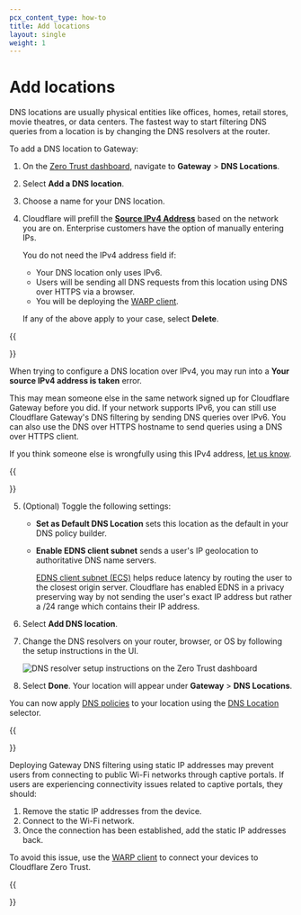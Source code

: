 ```yaml
---
pcx_content_type: how-to
title: Add locations
layout: single
weight: 1
---
```


# Add locations

DNS locations are usually physical entities like offices, homes, retail stores, movie theatres, or data centers. The fastest way to start filtering DNS queries from a location is by changing the DNS resolvers at the router.

To add a DNS location to Gateway:

1. On the [Zero Trust dashboard](https://one.dash.cloudflare.com), navigate to **Gateway** > **DNS Locations**.

2. Select **Add a DNS location**.

3. Choose a name for your DNS location.

4. Cloudflare will prefill the [**Source IPv4 Address**](/cloudflare-one/connections/connect-devices/agentless/dns/locations/dns-resolver-ips/#source-ip) based on the network you are on. Enterprise customers have the option of manually entering IPs.

   You do not need the IPv4 address field if:

   - Your DNS location only uses IPv6.
   - Users will be sending all DNS requests from this location using DNS over HTTPS via a browser.
   - You will be deploying the [WARP client](/cloudflare-one/connections/connect-devices/warp/).

   If any of the above apply to your case, select **Delete**.

{{<Aside type="note" header="Your IPv4 address is taken">}}

When trying to configure a DNS location over IPv4, you may run into a **Your source IPv4 address is taken** error.

This may mean someone else in the same network signed up for Cloudflare Gateway before you did. If your network supports IPv6, you can still use Cloudflare Gateway's DNS filtering by sending DNS queries over IPv6. You can also use the DNS over HTTPS hostname to send queries using a DNS over HTTPS client.

If you think someone else is wrongfully using this IPv4 address, [let us know](https://forms.gle/o9dLMjmCg6QtaDJ88).

{{</Aside>}}

5. (Optional) Toggle the following settings:

   - **Set as Default DNS Location** sets this location as the default in your DNS policy builder.
   - **Enable EDNS client subnet** sends a user's IP geolocation to authoritative DNS name servers.

     [EDNS client subnet (ECS)](https://en.wikipedia.org/wiki/EDNS_Client_Subnet) helps reduce latency by routing the user to the closest origin server. Cloudflare has enabled EDNS in a privacy preserving way by not sending the user's exact IP address but rather a /24 range which contains their IP address.

6. Select **Add DNS location**.

7. Change the DNS resolvers on your router, browser, or OS by following the setup instructions in the UI.

   ![DNS resolver setup instructions on the Zero Trust dashboard](/cloudflare-one/static/documentation/policies/location-setup-instructions.png)

8. Select **Done**. Your location will appear under **Gateway** > **DNS Locations**.

You can now apply [DNS policies](/cloudflare-one/policies/filtering/dns-policies/) to your location using the [DNS Location](/cloudflare-one/policies/filtering/dns-policies/#dns-location) selector.

{{<Aside type="warning" header="Warning">}}

Deploying Gateway DNS filtering using static IP addresses may prevent users from connecting to public Wi-Fi networks through captive portals. If users are experiencing connectivity issues related to captive portals, they should:

1. Remove the static IP addresses from the device.
2. Connect to the Wi-Fi network.
3. Once the connection has been established, add the static IP addresses back.

To avoid this issue, use the [WARP client](/cloudflare-one/connections/connect-devices/warp/) to connect your devices to Cloudflare Zero Trust.

{{</Aside>}}
